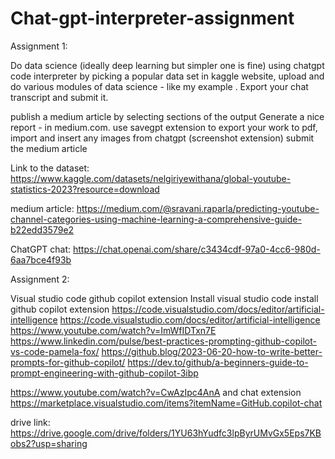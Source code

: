 # Chat-gpt-interpreter-assignment

Assignment 1:

Do data science (ideally deep learning but simpler one is fine) using chatgpt code interpreter by picking a popular data set in kaggle website, upload and do various modules of data science - like my example . Export your chat transcript and submit it.

publish a medium article by selecting sections of the output Generate a nice report - in medium.com. use savegpt extension to export your work to pdf, import and insert any images from chatgpt (screenshot extension) submit the medium article

Link to the dataset: https://www.kaggle.com/datasets/nelgiriyewithana/global-youtube-statistics-2023?resource=download

medium article: https://medium.com/@sravani.raparla/predicting-youtube-channel-categories-using-machine-learning-a-comprehensive-guide-b22edd3579e2

ChatGPT chat: https://chat.openai.com/share/c3434cdf-97a0-4cc6-980d-6aa7bce4f93b

Assignment 2:

Visual studio code github copilot extension Install visual studio code install github copilot extension https://code.visualstudio.com/docs/editor/artificial-intelligence https://code.visualstudio.com/docs/editor/artificial-intelligence https://www.youtube.com/watch?v=ImWfIDTxn7E https://www.linkedin.com/pulse/best-practices-prompting-github-copilot-vs-code-pamela-fox/ https://github.blog/2023-06-20-how-to-write-better-prompts-for-github-copilot/ https://dev.to/github/a-beginners-guide-to-prompt-engineering-with-github-copilot-3ibp

https://www.youtube.com/watch?v=CwAzIpc4AnA and chat extension https://marketplace.visualstudio.com/items?itemName=GitHub.copilot-chat

drive link: https://drive.google.com/drive/folders/1YU63hYudfc3lpByrUMvGx5Eps7KBobs2?usp=sharing
